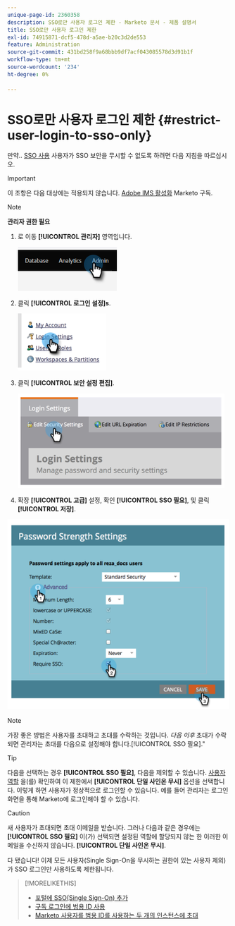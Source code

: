 ```yaml
---
unique-page-id: 2360358
description: SSO로만 사용자 로그인 제한 - Marketo 문서 - 제품 설명서
title: SSO로만 사용자 로그인 제한
exl-id: 74915871-dcf5-478d-a5ae-b20c3d2de553
feature: Administration
source-git-commit: 431bd258f9a68bbb9df7acf043085578d3d91b1f
workflow-type: tm+mt
source-wordcount: '234'
ht-degree: 0%

---
```


# SSO로만 사용자 로그인 제한 {#restrict-user-login-to-sso-only}

만약.. [SSO 사용](/help/marketo/product-docs/administration/additional-integrations/add-single-sign-on-to-a-portal.md) 사용자가 SSO 보안을 무시할 수 없도록 하려면 다음 지침을 따르십시오.

>[!IMPORTANT]
>
>이 조항은 다음 대상에는 적용되지 않습니다. [Adobe IMS 활성화](/help/marketo/product-docs/administration/marketo-with-adobe-identity/adobe-identity-management-overview.md) Marketo 구독.

>[!NOTE]
>
>**관리자 권한 필요**

1. 로 이동 **[!UICONTROL 관리자]** 영역입니다.

   ![](assets/restrict-user-login-to-sso-only-1.png)

1. 클릭 **[!UICONTROL 로그인 설정]s**.

   ![](assets/restrict-user-login-to-sso-only-2.png)

1. 클릭 **[!UICONTROL 보안 설정 편집]**.

   ![](assets/restrict-user-login-to-sso-only-3.png)

1. 확장 **[!UICONTROL 고급]** 설정, 확인 **[!UICONTROL SSO 필요]**, 및 클릭 **[!UICONTROL 저장]**.

![](assets/restrict-user-login-to-sso-only-4.png)

>[!NOTE]
>
>가장 좋은 방법은 사용자를 초대하고 초대를 수락하는 것입니다. _다음 이후_ 초대가 수락되면 관리자는 초대를 다음으로 설정해야 합니다.[!UICONTROL SSO 필요].&quot;

>[!TIP]
>
>다음을 선택하는 경우 **[!UICONTROL SSO 필요]**, 다음을 제외할 수 있습니다. [사용자 역할](/help/marketo/product-docs/administration/users-and-roles/create-delete-edit-and-change-a-user-role.md) 을(를) 확인하여 이 제한에서 **[!UICONTROL 단일 사인온 무시]** 옵션을 선택합니다. 이렇게 하면 사용자가 정상적으로 로그인할 수 있습니다. 예를 들어 관리자는 로그인 화면을 통해 Marketo에 로그인해야 할 수 있습니다.

>[!CAUTION]
>
>새 사용자가 초대되면 초대 이메일을 받습니다. 그러나 다음과 같은 경우에는 **[!UICONTROL SSO 필요]** 이(가) 선택되면 설정된 역할에 할당되지 않는 한 이러한 이메일을 수신하지 않습니다. **[!UICONTROL 단일 사인온 무시]**.

다 됐습니다! 이제 모든 사용자(Single Sign-On을 무시하는 권한이 있는 사용자 제외)가 SSO 로그인만 사용하도록 제한됩니다.

>[!MORELIKETHIS]
>
>* [포털에 SSO(Single Sign-On) 추가](/help/marketo/product-docs/administration/additional-integrations/add-single-sign-on-to-a-portal.md)
>* [구독 로그인에 범용 ID 사용](/help/marketo/product-docs/administration/settings/using-a-universal-id-for-subscription-login.md)
>* [Marketo 사용자를 범용 ID를 사용하는 두 개의 인스턴스에 초대](https://nation.marketo.com/t5/Knowledgebase/Inviting-Marketo-Users-to-Two-Instances-with-Universal-ID-UID/ta-p/251122)
